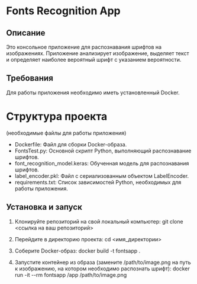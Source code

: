 # Fonts Recognition App
## Описание
Это консольное приложение для распознавания шрифтов на изображениях. Приложение анализирует изображение, выделяет текст и определяет наиболее вероятный шрифт с указанием вероятности.

## Требования
Для работы приложения необходимо иметь установленный Docker.

# Структура проекта 
(необходимые файлы для работы приложения)
- Dockerfile: Файл для сборки Docker-образа.
- FontsTest.py: Основной скрипт Python, выполняющий распознавание шрифтов.
- font_recognition_model.keras: Обученная модель для распознавания шрифтов.
- label_encoder.pkl: Файл с сериализованным объектом LabelEncoder.
- requirements.txt: Список зависимостей Python, необходимых для работы приложения.

## Установка и запуск
1. Клонируйте репозиторий на свой локальный компьютер:
git clone <ссылка на ваш репозиторий>

2. Перейдите в директорию проекта: 
cd <имя_директории>

3. Соберите Docker-образ:
docker build -t fontsapp .

4. Запустите контейнер из образа (замените /path/to/image.png на путь к изображению, на котором необходимо распознать шрифт):
docker run -it --rm fontsapp /app /path/to/image.png

